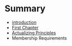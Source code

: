 # Summary

* [introduction](README.md)
* [First Chapter](chapter1.md)
* [Actualizing Principles](actualizing_principles.md)
* Membership Requirements

